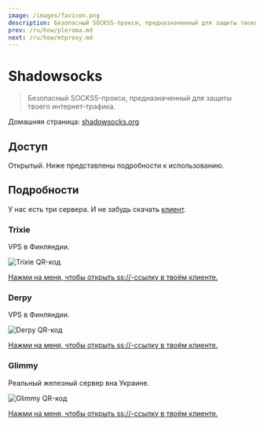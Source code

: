 ```yaml
---
image: /images/favicon.png
description: Безопасный SOCKS5-прокси, предназначенный для защиты твоего интернет-трафика.
prev: /ru/how/pleroma.md
next: /ru/how/mtproxy.md
---
```


# Shadowsocks

> Безопасный SOCKS5-прокси, предназначенный для защиты твоего интернет-трафика.

Домашняя страница: [shadowsocks.org](https://shadowsocks.org)

## Доступ

Открытый. Ниже представлены подробности к использованию.

## Подробности

У нас есть три сервера. И не забудь скачать [клиент](http://shadowsocks.org/en/download/clients.html).

### Trixie

VPS в Финляндии.

![Trixie QR-код](/images/trixie-ss.webp)

[Нажми на меня, чтобы открыть ss://-ссылку в твоём клиенте.](ss://YWVzLTI1Ni1jZmI6bHVsYW1vb25AdHJpeGllLjA5MjkxOC54eXo6ODM4OA==)

### Derpy

VPS в Финляндии.

![Derpy QR-код](/images/derpy-ss.webp)

[Нажми на меня, чтобы открыть ss://-ссылку в твоём клиенте.](ss://YWVzLTI1Ni1jZmI6bXVmZmluc0BkZXJweS4wOTI5MTgueHl6OjgzODg=)

### Glimmy

Реальный железный сервер вна Украине.

![Glimmy QR-код](/images/glimmy-ss.webp)

[Нажми на меня, чтобы открыть ss://-ссылку в твоём клиенте.](ss://YWVzLTI1Ni1jZmI6c3RhcmxpZ2h0QGdsaW1teS4wOTI5MTgueHl6OjgzODg)
